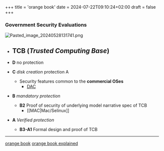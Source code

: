 +++
title = 'orange book'
date = 2024-07-22T09:10:24+02:00
draft = false
+++

    
### Government Security Evaluations

![Pasted_image_20240528131741.png](/Notes/Pasted_image_20240528131741.png)
- **TCB** (*Trusted Computing Base*)
	- 

- **D** no protection 
- **C** *disk creation* protection A
	- Security  features common to the **commercial OSes**
		- [DAC](/DAC.md)
- **B** *mandatory protection*
	- **B2** Proof of security of underlying model narrative spec of TCB
		- [[MAC|Mac/Selinux]]
- **A** *Verified protection*
	- **B3-A1** Formal design and proof of TCB




---
[orange book](file:///home/aura/Downloads/orange_book.)
[orange book explained](https://www.youtube.com/watch?v=0F0kC8AbqXc)